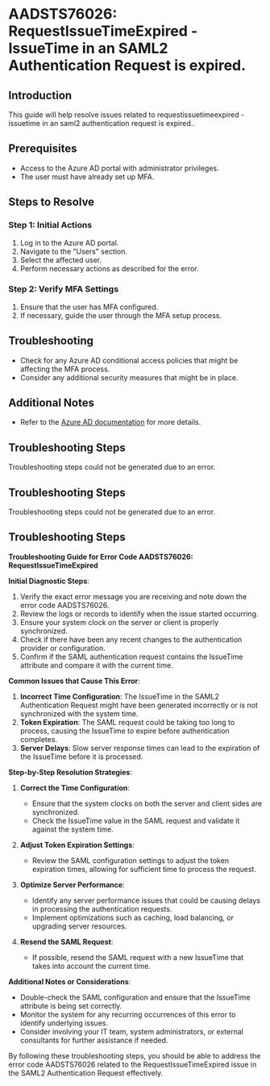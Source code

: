 # AADSTS76026: RequestIssueTimeExpired - IssueTime in an SAML2 Authentication Request is expired.

## Introduction

This guide will help resolve issues related to requestissuetimeexpired -
issuetime in an saml2 authentication request is expired..

## Prerequisites

* Access to the Azure AD portal with administrator privileges.
* The user must have already set up MFA.

## Steps to Resolve

### Step 1: Initial Actions

1. Log in to the Azure AD portal.
2. Navigate to the "Users" section.
3. Select the affected user.
4. Perform necessary actions as described for the error.

### Step 2: Verify MFA Settings

1. Ensure that the user has MFA configured.
2. If necessary, guide the user through the MFA setup process.

## Troubleshooting

* Check for any Azure AD conditional access policies that might be affecting the
  MFA process.
* Consider any additional security measures that might be in place.

## Additional Notes

* Refer to the
  [Azure AD documentation](https://learn.microsoft.com/en-us/azure/active-directory/)
  for more details.

## Troubleshooting Steps

Troubleshooting steps could not be generated due to an error.

## Troubleshooting Steps

Troubleshooting steps could not be generated due to an error.

## Troubleshooting Steps

**Troubleshooting Guide for Error Code AADSTS76026: RequestIssueTimeExpired**

**Initial Diagnostic Steps**:

1. Verify the exact error message you are receiving and note down the error code
   AADSTS76026.
2. Review the logs or records to identify when the issue started occurring.
3. Ensure your system clock on the server or client is properly synchronized.
4. Check if there have been any recent changes to the authentication provider or
   configuration.
5. Confirm if the SAML authentication request contains the IssueTime attribute
   and compare it with the current time.

**Common Issues that Cause This Error**:

1. **Incorrect Time Configuration**: The IssueTime in the SAML2 Authentication
   Request might have been generated incorrectly or is not synchronized with the
   system time.
2. **Token Expiration**: The SAML request could be taking too long to process,
   causing the IssueTime to expire before authentication completes.
3. **Server Delays**: Slow server response times can lead to the expiration of
   the IssueTime before it is processed.

**Step-by-Step Resolution Strategies**:

1. **Correct the Time Configuration**:

   * Ensure that the system clocks on both the server and client sides are
     synchronized.
   * Check the IssueTime value in the SAML request and validate it against the
     system time.

2. **Adjust Token Expiration Settings**:

   * Review the SAML configuration settings to adjust the token expiration
     times, allowing for sufficient time to process the request.

3. **Optimize Server Performance**:

   * Identify any server performance issues that could be causing delays in
     processing the authentication requests.
   * Implement optimizations such as caching, load balancing, or upgrading
     server resources.

4. **Resend the SAML Request**:
   * If possible, resend the SAML request with a new IssueTime that takes into
     account the current time.

**Additional Notes or Considerations**:

* Double-check the SAML configuration and ensure that the IssueTime attribute is
  being set correctly.
* Monitor the system for any recurring occurrences of this error to identify
  underlying issues.
* Consider involving your IT team, system administrators, or external
  consultants for further assistance if needed.

By following these troubleshooting steps, you should be able to address the
error code AADSTS76026 related to the RequestIssueTimeExpired issue in the SAML2
Authentication Request effectively.
